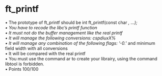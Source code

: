 # ft_printf

• The prototype of ft_printf should be int ft_printf(const char *, ...);\
• You have to recode the libc’s printf function\
• It must not do the buffer management like the real printf\
• It will manage the following conversions: cspdiuxX%\
• It will manage any combination of the following flags: ’-0.*’ and minimum field width with all conversions\
• It will be compared with the real printf\
• You must use the command ar to create your librairy, using the command libtool is forbidden.\
• Points 100/100
